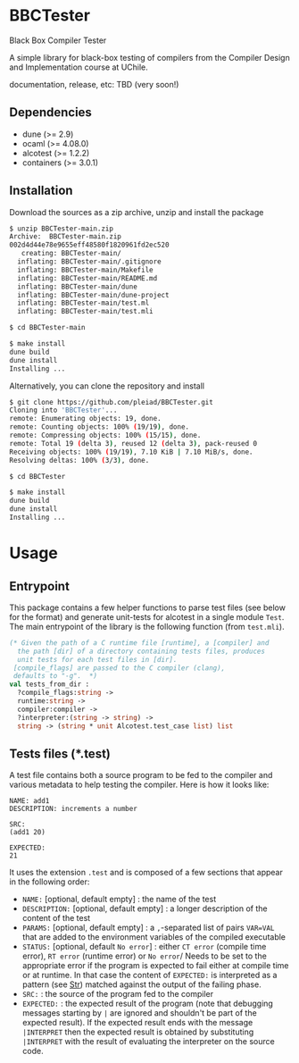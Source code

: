 # BBCTester
Black Box Compiler Tester

A simple library for black-box testing of compilers from the Compiler Design and Implementation course at UChile.

documentation, release, etc: TBD (very soon!)

## Dependencies
- dune (>= 2.9)
- ocaml (>= 4.08.0)
- alcotest (>= 1.2.2)
- containers (>= 3.0.1)

## Installation


Download the sources as a zip archive, unzip and install the package
```bash
$ unzip BBCTester-main.zip
Archive:  BBCTester-main.zip
002d4d44e78e9655eff48580f1820961fd2ec520
   creating: BBCTester-main/
  inflating: BBCTester-main/.gitignore  
  inflating: BBCTester-main/Makefile  
  inflating: BBCTester-main/README.md  
  inflating: BBCTester-main/dune     
  inflating: BBCTester-main/dune-project  
  inflating: BBCTester-main/test.ml  
  inflating: BBCTester-main/test.mli

$ cd BBCTester-main

$ make install
dune build
dune install         
Installing ...
```

Alternatively, you can clone the repository and install
```bash
$ git clone https://github.com/pleiad/BBCTester.git
Cloning into 'BBCTester'...
remote: Enumerating objects: 19, done.
remote: Counting objects: 100% (19/19), done.
remote: Compressing objects: 100% (15/15), done.
remote: Total 19 (delta 3), reused 12 (delta 3), pack-reused 0
Receiving objects: 100% (19/19), 7.10 KiB | 7.10 MiB/s, done.
Resolving deltas: 100% (3/3), done.

$ cd BBCTester

$ make install
dune build
dune install         
Installing ...

```


# Usage

## Entrypoint

This package contains a few helper functions to parse test files (see below for the format) and generate unit-tests for alcotest in a single module `Test`. The main entrypoint of the library is the following function (from `test.mli`). 

```ocaml
(* Given the path of a C runtime file [runtime], a [compiler] and
  the path [dir] of a directory containing tests files, produces
  unit tests for each test files in [dir].
 [compile_flags] are passed to the C compiler (clang),
 defaults to "-g".  *)
val tests_from_dir :
  ?compile_flags:string ->
  runtime:string ->
  compiler:compiler ->
  ?interpreter:(string -> string) ->
  string -> (string * unit Alcotest.test_case list) list
```


## Tests files (*.test)

A test file contains both a source program to be fed to the compiler and various metadata to help testing the compiler.
Here is how it looks like:
```
NAME: add1
DESCRIPTION: increments a number

SRC:
(add1 20)

EXPECTED:
21
```


It uses the extension `.test` and is composed of a few sections that appear in the following order:
- `NAME:` [optional, default empty] : the name of the test
- `DESCRIPTION:` [optional, default empty] : a longer description of the content of the test
- `PARAMS:` [optional, default empty] : a `,`-separated list of pairs `VAR=VAL` that are added to the environment variables of the compiled executable
- `STATUS:` [optional, default `No error`] : either `CT error` (compile time error), `RT error` (runtime error) or `No error`/ Needs to be set to the appropriate error if the program is expected to fail either at compile time or at runtime. In that case the content of `EXPECTED:` is interpreted as a pattern (see [Str](https://caml.inria.fr/pub/docs/manual-ocaml/libref/Str.html)) matched against the output of the failing phase.
- `SRC:` : the source of the program fed to the compiler
- `EXPECTED:` : the expected result of the program (note that debugging messages starting by `|` are ignored and shouldn't be part of the expected result). If the expected result ends with the message `|INTERPRET` then the expected result is obtained by substituting `|INTERPRET` with the result of evaluating the interpreter on the source code.
